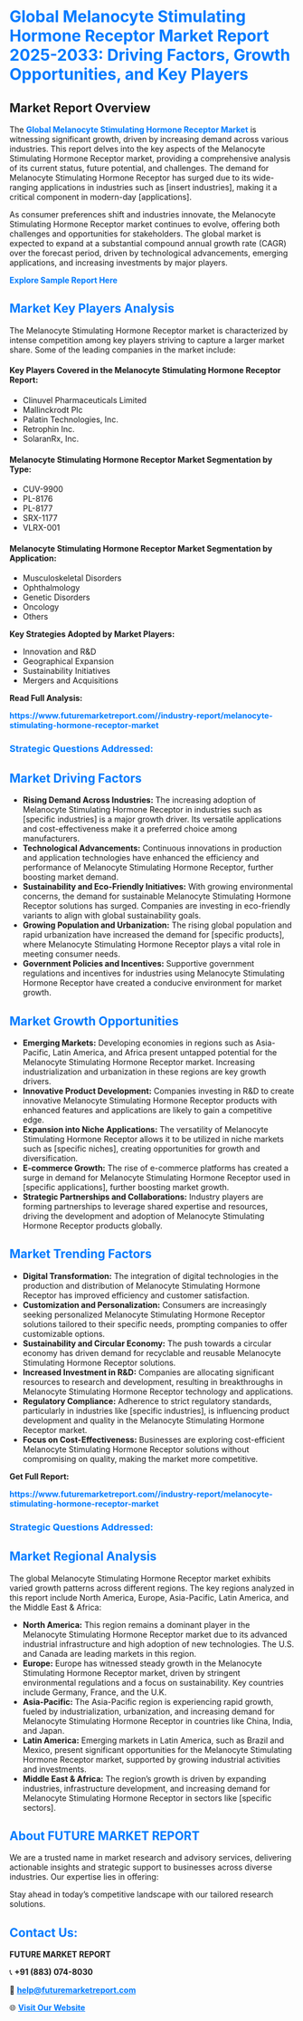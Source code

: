 <h1 style="color: #007BFF;">Global Melanocyte Stimulating Hormone Receptor Market Report 2025-2033: Driving Factors, Growth Opportunities, and Key Players</h1>

<section id="overview">
<h2>Market Report Overview</h2>
<p>The <a href="https://www.futuremarketreport.com//industry-report/melanocyte-stimulating-hormone-receptor-market" style="color: #007BFF; text-decoration: none;"><strong>Global Melanocyte Stimulating Hormone Receptor Market</strong></a> is witnessing significant growth, driven by increasing demand across various industries. This report delves into the key aspects of the Melanocyte Stimulating Hormone Receptor market, providing a comprehensive analysis of its current status, future potential, and challenges. The demand for Melanocyte Stimulating Hormone Receptor has surged due to its wide-ranging applications in industries such as [insert industries], making it a critical component in modern-day [applications].</p>
<p>As consumer preferences shift and industries innovate, the Melanocyte Stimulating Hormone Receptor market continues to evolve, offering both challenges and opportunities for stakeholders. The global market is expected to expand at a substantial compound annual growth rate (CAGR) over the forecast period, driven by technological advancements, emerging applications, and increasing investments by major players.</p>
</section>

<section id="overview">
<p><a href="https://www.futuremarketreport.com//request-sample/reportId=54708" style="color: #007BFF; text-decoration: none;"><strong>Explore Sample Report Here</strong></a></p>
</section>

<section id="key-players">
<h2 style="color: #007BFF;">Market Key Players Analysis</h2>
<p>The Melanocyte Stimulating Hormone Receptor market is characterized by intense competition among key players striving to capture a larger market share. Some of the leading companies in the market include:</p>
<h4>Key Players Covered in the Melanocyte Stimulating Hormone Receptor Report:</h4>
<ul><li>Clinuvel Pharmaceuticals Limited</li><li>Mallinckrodt Plc</li><li>Palatin Technologies, Inc.</li><li>Retrophin Inc.</li><li>SolaranRx, Inc.</li></ul>
<h4>Melanocyte Stimulating Hormone Receptor Market Segmentation by Type:</h4>
<ul><li>CUV-9900</li><li>PL-8176</li><li>PL-8177</li><li>SRX-1177</li><li>VLRX-001</li></ul>

<h4>Melanocyte Stimulating Hormone Receptor Market Segmentation by Application:</h4>
<ul><li>Musculoskeletal Disorders</li><li>Ophthalmology</li><li>Genetic Disorders</li><li>Oncology</li><li>Others</li></ul>
<p><strong>Key Strategies Adopted by Market Players:</strong></p>
<ul>
<li>Innovation and R&D</li>
<li>Geographical Expansion</li>
<li>Sustainability Initiatives</li>
<li>Mergers and Acquisitions</li>
</ul>
</section>

<section>
<p><strong>Read Full Analysis: </strong></p><a href="https://www.futuremarketreport.com//industry-report/melanocyte-stimulating-hormone-receptor-market" style="color: #007BFF; text-decoration: none;"><strong>https://www.futuremarketreport.com//industry-report/melanocyte-stimulating-hormone-receptor-market</strong></a>
<h3 style="color: #007BFF;">Strategic Questions Addressed:</h3>
</section>

<section id="driving-factors">
<h2 style="color: #007BFF;">Market Driving Factors</h2>
<ul>
<li><strong>Rising Demand Across Industries:</strong> The increasing adoption of Melanocyte Stimulating Hormone Receptor in industries such as [specific industries] is a major growth driver. Its versatile applications and cost-effectiveness make it a preferred choice among manufacturers.</li>
<li><strong>Technological Advancements:</strong> Continuous innovations in production and application technologies have enhanced the efficiency and performance of Melanocyte Stimulating Hormone Receptor, further boosting market demand.</li>
<li><strong>Sustainability and Eco-Friendly Initiatives:</strong> With growing environmental concerns, the demand for sustainable Melanocyte Stimulating Hormone Receptor solutions has surged. Companies are investing in eco-friendly variants to align with global sustainability goals.</li>
<li><strong>Growing Population and Urbanization:</strong> The rising global population and rapid urbanization have increased the demand for [specific products], where Melanocyte Stimulating Hormone Receptor plays a vital role in meeting consumer needs.</li>
<li><strong>Government Policies and Incentives:</strong> Supportive government regulations and incentives for industries using Melanocyte Stimulating Hormone Receptor have created a conducive environment for market growth.</li>
</ul>
</section>

<section id="growth-opportunities">
<h2 style="color: #007BFF;">Market Growth Opportunities</h2>
<ul>
<li><strong>Emerging Markets:</strong> Developing economies in regions such as Asia-Pacific, Latin America, and Africa present untapped potential for the Melanocyte Stimulating Hormone Receptor market. Increasing industrialization and urbanization in these regions are key growth drivers.</li>
<li><strong>Innovative Product Development:</strong> Companies investing in R&D to create innovative Melanocyte Stimulating Hormone Receptor products with enhanced features and applications are likely to gain a competitive edge.</li>
<li><strong>Expansion into Niche Applications:</strong> The versatility of Melanocyte Stimulating Hormone Receptor allows it to be utilized in niche markets such as [specific niches], creating opportunities for growth and diversification.</li>
<li><strong>E-commerce Growth:</strong> The rise of e-commerce platforms has created a surge in demand for Melanocyte Stimulating Hormone Receptor used in [specific applications], further boosting market growth.</li>
<li><strong>Strategic Partnerships and Collaborations:</strong> Industry players are forming partnerships to leverage shared expertise and resources, driving the development and adoption of Melanocyte Stimulating Hormone Receptor products globally.</li>
</ul>
</section>

<section id="trending-factors">
<h2 style="color: #007BFF;">Market Trending Factors</h2>
<ul>
<li><strong>Digital Transformation:</strong> The integration of digital technologies in the production and distribution of Melanocyte Stimulating Hormone Receptor has improved efficiency and customer satisfaction.</li>
<li><strong>Customization and Personalization:</strong> Consumers are increasingly seeking personalized Melanocyte Stimulating Hormone Receptor solutions tailored to their specific needs, prompting companies to offer customizable options.</li>
<li><strong>Sustainability and Circular Economy:</strong> The push towards a circular economy has driven demand for recyclable and reusable Melanocyte Stimulating Hormone Receptor solutions.</li>
<li><strong>Increased Investment in R&D:</strong> Companies are allocating significant resources to research and development, resulting in breakthroughs in Melanocyte Stimulating Hormone Receptor technology and applications.</li>
<li><strong>Regulatory Compliance:</strong> Adherence to strict regulatory standards, particularly in industries like [specific industries], is influencing product development and quality in the Melanocyte Stimulating Hormone Receptor market.</li>
<li><strong>Focus on Cost-Effectiveness:</strong> Businesses are exploring cost-efficient Melanocyte Stimulating Hormone Receptor solutions without compromising on quality, making the market more competitive.</li>
</ul>
</section>

<section>
<p><strong>Get Full Report: </strong></p><a href="https://www.futuremarketreport.com//industry-report/melanocyte-stimulating-hormone-receptor-market" style="color: #007BFF; text-decoration: none;"><strong>https://www.futuremarketreport.com//industry-report/melanocyte-stimulating-hormone-receptor-market</strong></a>
<h3 style="color: #007BFF;">Strategic Questions Addressed:</h3>
</section>


<section id="regional-analysis">
<h2 style="color: #007BFF;">Market Regional Analysis</h2>
<p>The global Melanocyte Stimulating Hormone Receptor market exhibits varied growth patterns across different regions. The key regions analyzed in this report include North America, Europe, Asia-Pacific, Latin America, and the Middle East & Africa:</p>
<ul>
<li><strong>North America:</strong> This region remains a dominant player in the Melanocyte Stimulating Hormone Receptor market due to its advanced industrial infrastructure and high adoption of new technologies. The U.S. and Canada are leading markets in this region.</li>
<li><strong>Europe:</strong> Europe has witnessed steady growth in the Melanocyte Stimulating Hormone Receptor market, driven by stringent environmental regulations and a focus on sustainability. Key countries include Germany, France, and the U.K.</li>
<li><strong>Asia-Pacific:</strong> The Asia-Pacific region is experiencing rapid growth, fueled by industrialization, urbanization, and increasing demand for Melanocyte Stimulating Hormone Receptor in countries like China, India, and Japan.</li>
<li><strong>Latin America:</strong> Emerging markets in Latin America, such as Brazil and Mexico, present significant opportunities for the Melanocyte Stimulating Hormone Receptor market, supported by growing industrial activities and investments.</li>
<li><strong>Middle East & Africa:</strong> The region’s growth is driven by expanding industries, infrastructure development, and increasing demand for Melanocyte Stimulating Hormone Receptor in sectors like [specific sectors].</li>
</ul>
</section>

<footer>
<h2 style="color: #007BFF;">About FUTURE MARKET REPORT</h2>
<p>We are a trusted name in market research and advisory services, delivering actionable insights and strategic support to businesses across diverse industries. Our expertise lies in offering:</p>

<p>Stay ahead in today’s competitive landscape with our tailored research solutions.</p>

<h2 style="color: #007BFF;">Contact Us:</h2>
<p><strong>FUTURE MARKET REPORT</strong></p>
<p>📞 <strong>+91 (883) 074-8030</strong></p>
<p>📧 <strong><a href="mailto:help@futuremarketreport.com" style="color: #007BFF;">help@futuremarketreport.com</a></strong></p>
<p>🌐 <strong><a href="https://www.futuremarketreport.com/" style="color: #007BFF;">Visit Our Website</a></strong></p>
</footer>